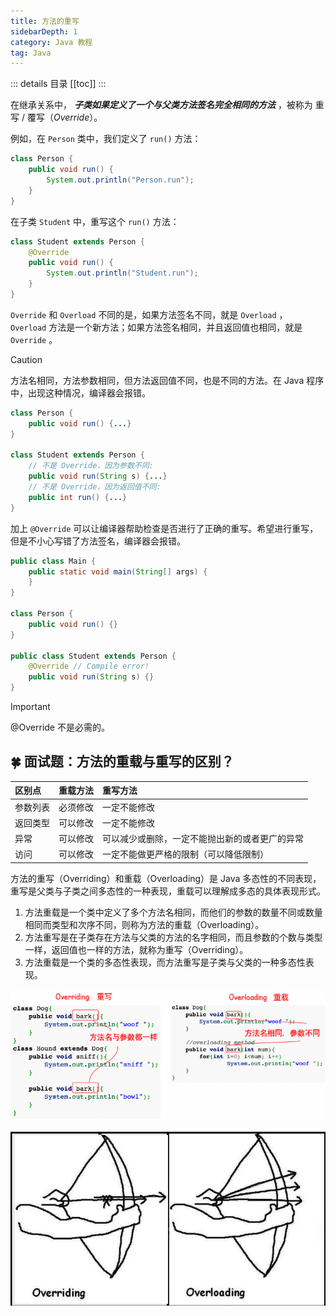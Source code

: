 ```yaml
---
title: 方法的重写
sidebarDepth: 1
category: Java 教程
tag: Java
---
```


::: details 目录
[[toc]]
:::



在继承关系中， ***子类如果定义了一个与父类方法签名完全相同的方法*** ，被称为 重写 / 覆写（*Override*）。

例如，在 `Person` 类中，我们定义了 `run()` 方法：

```java
class Person {
    public void run() {
        System.out.println("Person.run");
    }
}
```

在子类 `Student` 中，重写这个 `run()` 方法：

```java
class Student extends Person {
    @Override
    public void run() {
        System.out.println("Student.run");
    }
}
```

`Override` 和 `Overload` 不同的是，如果方法签名不同，就是 `Overload` ， `Overload` 方法是一个新方法；如果方法签名相同，并且返回值也相同，就是 `Override` 。

> [!caution]
> 方法名相同，方法参数相同，但方法返回值不同，也是不同的方法。在 Java 程序中，出现这种情况，编译器会报错。

```java
class Person {
    public void run() {...}
}

class Student extends Person {
    // 不是 Override，因为参数不同:
    public void run(String s) {...}
    // 不是 Override，因为返回值不同:
    public int run() {...}
}
```

加上 `@Override` 可以让编译器帮助检查是否进行了正确的重写。希望进行重写，但是不小心写错了方法签名，编译器会报错。

```java
public class Main {
    public static void main(String[] args) {
    }
}

class Person {
    public void run() {}
}

public class Student extends Person {
    @Override // Compile error!
    public void run(String s) {}
}
```

> [!important]
> @Override 不是必需的。


## 🍀 面试题：方法的重载与重写的区别？

| 区别点   | 重载方法 | 重写方法    |
| :------- | :------- | :-------- |
| 参数列表 | 必须修改 | 一定不能修改   |
| 返回类型 | 可以修改 | 一定不能修改   |
| 异常   | 可以修改 | 可以减少或删除，一定不能抛出新的或者更广的异常 |
| 访问   | 可以修改 | 一定不能做更严格的限制（可以降低限制）         |

方法的重写（Overriding）和重载（Overloading）是 Java 多态性的不同表现，重写是父类与子类之间多态性的一种表现，重载可以理解成多态的具体表现形式。

1. 方法重载是一个类中定义了多个方法名相同，而他们的参数的数量不同或数量相同而类型和次序不同，则称为方法的重载（Overloading）。
2. 方法重写是在子类存在方法与父类的方法的名字相同，而且参数的个数与类型一样，返回值也一样的方法，就称为重写（Overriding）。
3. 方法重载是一个类的多态性表现，而方法重写是子类与父类的一种多态性表现。

![](./assets/overloading-vs-overriding.png)

![](./assets/20171102-1.png)


